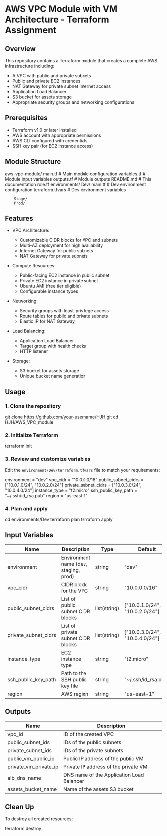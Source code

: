 # AWS VPC Module with VM Architecture - Terraform Assignment

## Overview

This repository contains a Terraform module that creates a complete AWS infrastructure including:
- A VPC with public and private subnets
- Public and private EC2 instances
- NAT Gateway for private subnet internet access
- Application Load Balancer
- S3 bucket for assets storage
- Appropriate security groups and networking configurations

## Prerequisites

- Terraform v1.0 or later installed
- AWS account with appropriate permissions
- AWS CLI configured with credentials
- SSH key pair (for EC2 instance access)

## Module Structure


aws-vpc-module/
    main.tf                 # Main module configuration
    variables.tf            # Module input variables
    outputs.tf              # Module outputs
    README.md               # This documentation
    role.tf
    environments/
        Dev/
            main.tf             # Dev environment configuration
            terraform.tfvars    # Dev environment variables
            
        Stage/
        Prod/



## Features

- VPC Architecture:
  - Customizable CIDR blocks for VPC and subnets
  - Multi-AZ deployment for high availability
  - Internet Gateway for public subnets
  - NAT Gateway for private subnets

- Compute Resources:
  - Public-facing EC2 instance in public subnet
  - Private EC2 instance in private subnet
  - Ubuntu AMI (free tier eligible)
  - Configurable instance types

- Networking:
  - Security groups with least-privilege access
  - Route tables for public and private subnets
  - Elastic IP for NAT Gateway

- Load Balancing:
  - Application Load Balancer
  - Target group with health checks
  - HTTP listener

- Storage:
  - S3 bucket for assets storage
  - Unique bucket name generation

## Usage

### 1. Clone the repository


git clone https://github.com/your-username/HJH.git
   cd HJH/AWS_VPC_module

### 2. Initialize Terraform


terraform init


### 3. Review and customize variables

Edit the `environment/Dev/terraform.tfvars` file to match your requirements:


environment = "dev"
vpc_cidr = "10.0.0.0/16"
public_subnet_cidrs = ["10.0.1.0/24", "10.0.2.0/24"]
private_subnet_cidrs = ["10.0.3.0/24", "10.0.4.0/24"]
instance_type = "t2.micro"
ssh_public_key_path = "~/.ssh/id_rsa.pub"
region = "us-east-1"


### 4. Plan and apply


cd environments/Dev
terraform plan
terraform apply


## Input Variables

| Name | Description | Type | Default |
|------|-------------|------|---------|
| environment | Environment name (dev, staging, prod) | string | "dev" |
| vpc_cidr | CIDR block for the VPC | string | "10.0.0.0/16" |
| public_subnet_cidrs | List of public subnet CIDR blocks | list(string) | ["10.0.1.0/24", "10.0.2.0/24"] |
| private_subnet_cidrs | List of private subnet CIDR blocks | list(string) | ["10.0.3.0/24", "10.0.4.0/24"] |
| instance_type | EC2 instance type | string | "t2.micro" |
| ssh_public_key_path | Path to the SSH public key file | string | "~/.ssh/id_rsa.pub" |
| region | AWS region | string | "us-east-1" |

## Outputs

| Name | Description |
|------|-------------|
| vpc_id | ID of the created VPC |
| public_subnet_ids | IDs of the public subnets |
| private_subnet_ids | IDs of the private subnets |
| public_vm_public_ip | Public IP address of the public VM |
| private_vm_private_ip | Private IP address of the private VM |
| alb_dns_name | DNS name of the Application Load Balancer |
| assets_bucket_name | Name of the assets S3 bucket |

## Clean Up

To destroy all created resources:


terraform destroy


